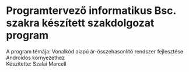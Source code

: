 # Programtervező informatikus Bsc. szakra készített szakdolgozat program
A program témája: Vonalkód alapú ár-összehasonlító rendszer fejlesztése Androidos környezethez <br />
Készítette: Szalai Marcell
